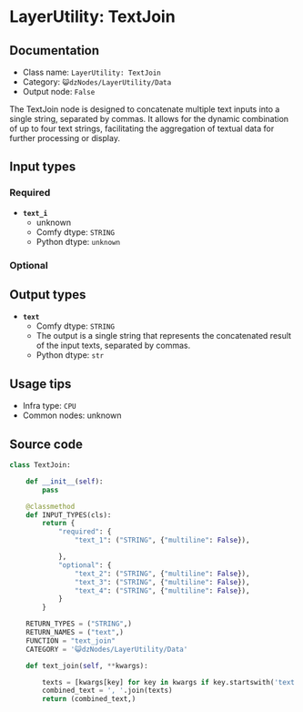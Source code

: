 # LayerUtility: TextJoin
## Documentation
- Class name: `LayerUtility: TextJoin`
- Category: `😺dzNodes/LayerUtility/Data`
- Output node: `False`

The TextJoin node is designed to concatenate multiple text inputs into a single string, separated by commas. It allows for the dynamic combination of up to four text strings, facilitating the aggregation of textual data for further processing or display.
## Input types
### Required
- **`text_i`**
    - unknown
    - Comfy dtype: `STRING`
    - Python dtype: `unknown`
### Optional
## Output types
- **`text`**
    - Comfy dtype: `STRING`
    - The output is a single string that represents the concatenated result of the input texts, separated by commas.
    - Python dtype: `str`
## Usage tips
- Infra type: `CPU`
- Common nodes: unknown


## Source code
```python
class TextJoin:

    def __init__(self):
        pass

    @classmethod
    def INPUT_TYPES(cls):
        return {
            "required": {
                "text_1": ("STRING", {"multiline": False}),

            },
            "optional": {
                "text_2": ("STRING", {"multiline": False}),
                "text_3": ("STRING", {"multiline": False}),
                "text_4": ("STRING", {"multiline": False}),
            }
        }

    RETURN_TYPES = ("STRING",)
    RETURN_NAMES = ("text",)
    FUNCTION = "text_join"
    CATEGORY = '😺dzNodes/LayerUtility/Data'

    def text_join(self, **kwargs):

        texts = [kwargs[key] for key in kwargs if key.startswith('text')]
        combined_text = ', '.join(texts)
        return (combined_text,)

```
